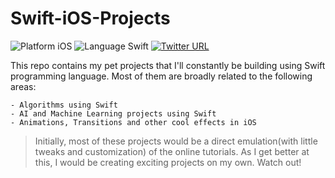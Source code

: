 # Swift-iOS-Projects

![Platform iOS](https://img.shields.io/badge/platform-iOS-blue.svg) ![Language Swift](https://img.shields.io/badge/language-Swift-orange.svg) [![Twitter URL](https://img.shields.io/twitter/url/https/twitter.com/fold_left.svg?style=social&label=Follow%20%40_Aark)](https://twitter.com/_Aark)

This repo contains my pet projects that I'll constantly be building using Swift programming language. Most of them are broadly related to the following areas:


    - Algorithms using Swift
    - AI and Machine Learning projects using Swift
    - Animations, Transitions and other cool effects in iOS

 >  Initially, most of these projects would be a direct emulation(with little tweaks and customization) of the online tutorials. As I get better at this, I would be creating exciting projects on my own. Watch out!

